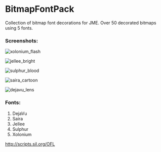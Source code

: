 # BitmapFontPack
Collection of bitmap font decorations for JME. Over 50 decorated bitmaps using 5 fonts.

### Screenshots:

![xolonium_flash](../master/img/xolonium_flash.jpg)

![jellee_bright](../master/img/jellee_bright.jpg)

![sulphur_blood](../master/img/sulphur_blood.jpg)

![saira_cartoon](../master/img/saira_cartoon.jpg)

![dejavu_lens](../master/img/dejavu_lens.jpg)



### Fonts:
1. DejaVu
2. Saira
3. Jellee
4. Sulphur
5. Xolonium

http://scripts.sil.org/OFL

